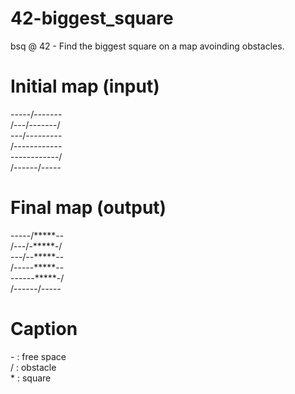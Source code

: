 # 42-biggest_square
bsq @ 42 - Find the biggest square on a map avoinding obstacles.

# Initial map (input)
-----/-------  
/---/-------/  
---/---------  
/------------  
------------/  
/------/-----   

# Final map (output)
-----/\*\*\*\*\*--  
/---/-\*\*\*\*\*-/  
---/--\*\*\*\*\*--  
/-----\*\*\*\*\*--  
------\*\*\*\*\*-/  
/------/-----

# Caption
\- : free space  
/ : obstacle  
\* : square
